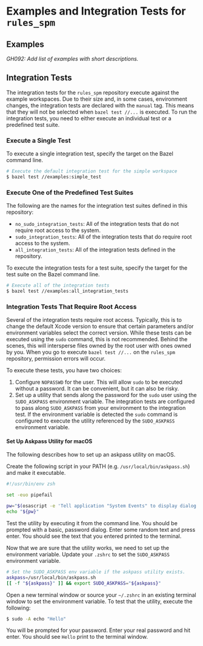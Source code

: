 # Examples and Integration Tests for `rules_spm`

## Examples

_GH092: Add list of examples with short descriptions._

## Integration Tests

The integration tests for the `rules_spm` repository execute against the example workspaces. Due to
their size and, in some cases, environment changes, the integration tests are declared with the
`manual` tag. This means that they will not be selected when `bazel test //...` is executed. To run
the integration tests, you need to either execute an individual test or a predefined test suite.

### Execute a Single Test

To execute a single integration test, specify the target on the Bazel command line.

```sh
# Execute the default integration test for the simple workspace
$ bazel test //examples:simple_test
```

### Execute One of the Predefined Test Suites

The following are the names for the integration test suites defined in this repository:

- `no_sudo_integration_tests`: All of the integration tests that do not require root access to the
  system.
- `sudo_integration_tests`: All of the integration tests that do require root access to the system.
- `all_integration_tests`: All of the integration tests defined in the repository.

To execute the integration tests for a test suite, specify the target for the test suite on the
Bazel command line.

```sh
# Execute all of the integration tests
$ bazel test //examples:all_integration_tests
```

### Integration Tests That Require Root Access

Several of the integration tests require root access. Typically, this is to change the default Xcode
version to ensure that certain parameters and/or environment variables select the correct version.
While these tests can be executed using the `sudo` command, this is not recommended. Behind the
scenes, this will intersperse files owned by the root user with ones owned by you. When you go to
execute `bazel test //...` on the `rules_spm` repository, permission errors will occur.

To execute these tests, you have two choices:

1. Configure `NOPASSWD` for the user. This will allow `sudo` to be executed without a password. It
   can be convenient, but it can also be risky.
2. Set up a utility that sends along the password for the `sudo` user using the `SUDO_ASKPASS`
   environment variable. The integration tests are configured to pass along `SUDO_ASKPASS` from your
   environment to the integration test. If the environment variable is detected the `sudo` command 
   is configured to execute the utility referenced by the `SUDO_ASKPASS` environment variable. 

#### Set Up Askpass Utility for macOS

The following describes how to set up an askpass utility on macOS.

Create the following script in your PATH (e.g. `/usr/local/bin/askpass.sh`) and make it executable.

```sh
#!/usr/bin/env zsh

set -euo pipefail

pw="$(osascript -e 'Tell application "System Events" to display dialog "Password:" default answer "" with hidden answer' -e 'text returned of result' 2>/dev/null)"
echo "${pw}"
```

Test the utility by executing it from the command line. You should be prompted with a basic,
password dialog. Enter some random text and press enter. You should see the text that you entered
printed to the terminal.

Now that we are sure that the utility works, we need to set up the environment variable. Update your
`.zshrc` to set the `SUDO_ASKPASS` environment variable.

```sh
# Set the SUDO_ASKPASS env variable if the askpass utility exists.
askpass=/usr/local/bin/askpass.sh
[[ -f "${askpass}" ]] && export SUDO_ASKPASS="${askpass}"
```

Open a new terminal window or source your `~/.zshrc` in an existing terminal window to set the
environment variable. To test that the utility, execute the following:

```sh
$ sudo -A echo "Hello"
```

You will be prompted for your password. Enter your real password and hit enter. You should see
`Hello` print to the terminal window.
